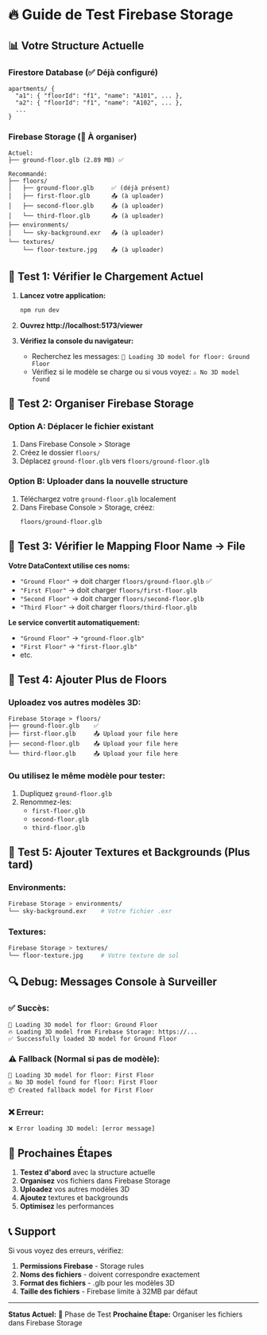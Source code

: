# 🔥 Guide de Test Firebase Storage

## 📊 Votre Structure Actuelle

### **Firestore Database** (✅ Déjà configuré)
```
apartments/ {
  "a1": { "floorId": "f1", "name": "A101", ... },
  "a2": { "floorId": "f1", "name": "A102", ... },
  ...
}
```

### **Firebase Storage** (🔧 À organiser)
```
Actuel:
├── ground-floor.glb (2.89 MB) ✅

Recommandé:
├── floors/
│   ├── ground-floor.glb     ✅ (déjà présent)
│   ├── first-floor.glb      📤 (à uploader)
│   ├── second-floor.glb     📤 (à uploader)
│   └── third-floor.glb      📤 (à uploader)
├── environments/
│   └── sky-background.exr   📤 (à uploader)
└── textures/
    └── floor-texture.jpg    📤 (à uploader)
```

## 🧪 Test 1: Vérifier le Chargement Actuel

1. **Lancez votre application:**
   ```bash
   npm run dev
   ```

2. **Ouvrez http://localhost:5173/viewer**

3. **Vérifiez la console du navigateur:**
   - Recherchez les messages: `🏢 Loading 3D model for floor: Ground Floor`
   - Vérifiez si le modèle se charge ou si vous voyez: `⚠️ No 3D model found`

## 🔧 Test 2: Organiser Firebase Storage

### **Option A: Déplacer le fichier existant**
1. Dans Firebase Console > Storage
2. Créez le dossier `floors/`
3. Déplacez `ground-floor.glb` vers `floors/ground-floor.glb`

### **Option B: Uploader dans la nouvelle structure**
1. Téléchargez votre `ground-floor.glb` localement
2. Dans Firebase Console > Storage, créez:
   ```
   floors/ground-floor.glb
   ```

## 🎯 Test 3: Vérifier le Mapping Floor Name → File

**Votre DataContext utilise ces noms:**
- `"Ground Floor"` → doit charger `floors/ground-floor.glb` ✅
- `"First Floor"` → doit charger `floors/first-floor.glb`
- `"Second Floor"` → doit charger `floors/second-floor.glb`
- `"Third Floor"` → doit charger `floors/third-floor.glb`

**Le service convertit automatiquement:**
- `"Ground Floor"` → `"ground-floor.glb"`
- `"First Floor"` → `"first-floor.glb"`
- etc.

## 🚀 Test 4: Ajouter Plus de Floors

### **Uploadez vos autres modèles 3D:**
```
Firebase Storage > floors/
├── ground-floor.glb    ✅
├── first-floor.glb     📤 Upload your file here
├── second-floor.glb    📤 Upload your file here
└── third-floor.glb     📤 Upload your file here
```

### **Ou utilisez le même modèle pour tester:**
1. Dupliquez `ground-floor.glb` 
2. Renommez-les:
   - `first-floor.glb`
   - `second-floor.glb`
   - `third-floor.glb`

## 🎨 Test 5: Ajouter Textures et Backgrounds (Plus tard)

### **Environments:**
```bash
Firebase Storage > environments/
└── sky-background.exr    # Votre fichier .exr
```

### **Textures:**
```bash
Firebase Storage > textures/
└── floor-texture.jpg     # Votre texture de sol
```

## 🔍 Debug: Messages Console à Surveiller

### **✅ Succès:**
```
🏢 Loading 3D model for floor: Ground Floor
🔥 Loading 3D model from Firebase Storage: https://...
✅ Successfully loaded 3D model for Ground Floor
```

### **⚠️ Fallback (Normal si pas de modèle):**
```
🏢 Loading 3D model for floor: First Floor
⚠️ No 3D model found for floor: First Floor
📦 Created fallback model for First Floor
```

### **❌ Erreur:**
```
❌ Error loading 3D model: [error message]
```

## 🎯 Prochaines Étapes

1. **Testez d'abord** avec la structure actuelle
2. **Organisez** vos fichiers dans Firebase Storage
3. **Uploadez** vos autres modèles 3D
4. **Ajoutez** textures et backgrounds
5. **Optimisez** les performances

## 📞 Support

Si vous voyez des erreurs, vérifiez:
1. **Permissions Firebase** - Storage rules
2. **Noms des fichiers** - doivent correspondre exactement
3. **Format des fichiers** - .glb pour les modèles 3D
4. **Taille des fichiers** - Firebase limite à 32MB par défaut

---

**Status Actuel:** 🧪 Phase de Test
**Prochaine Étape:** Organiser les fichiers dans Firebase Storage 